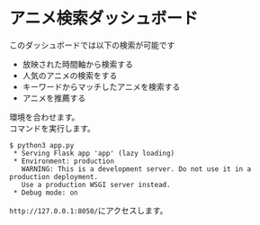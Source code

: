 # アニメ検索ダッシュボード

このダッシュボードでは以下の検索が可能です
* 放映された時間軸から検索する
* 人気のアニメの検索をする
* キーワードからマッチしたアニメを検索する
* アニメを推薦する  


環境を合わせます。  
コマンドを実行します。  
  
```
$ python3 app.py
 * Serving Flask app 'app' (lazy loading)
 * Environment: production
   WARNING: This is a development server. Do not use it in a production deployment.
   Use a production WSGI server instead.
 * Debug mode: on
```  

  
  
`http://127.0.0.1:8050/`にアクセスします。